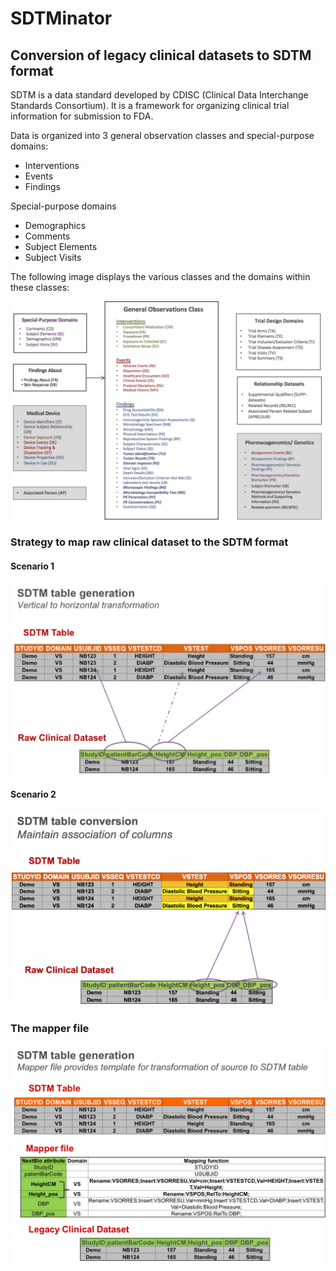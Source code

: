 # SDTMinator
## Conversion of legacy clinical datasets to SDTM format

SDTM is a data standard developed by CDISC (Clinical Data Interchange Standards Consortium). It is a framework for organizing clinical trial information for submission to FDA. 

Data is organized into 3 general observation classes and special-purpose domains:
	
*	Interventions
*	Events
*	Findings

Special-purpose domains
*	Demographics
*	Comments
*	Subject Elements
*	Subject Visits

The following image displays the various classes and the domains within these classes:

![Alt text](/Images/sdtm_domains.png?raw=true "Title")


###	Strategy to map raw clinical dataset to the SDTM format
####	Scenario 1
![Alt text](/Images/certical_to_horizontal.png?raw=true "Title")

####	Scenario 2

![Alt text](/Images/maintain_association_of_columns.png?raw=true "Title")

###	The mapper file
![Alt text](/Images/mapper_file.png?raw=true "Title")


